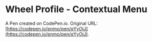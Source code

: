 # Wheel Profile - Contextual Menu

A Pen created on CodePen.io. Original URL: [https://codepen.io/pnmo/pen/qYyOjJ](https://codepen.io/pnmo/pen/qYyOjJ).

